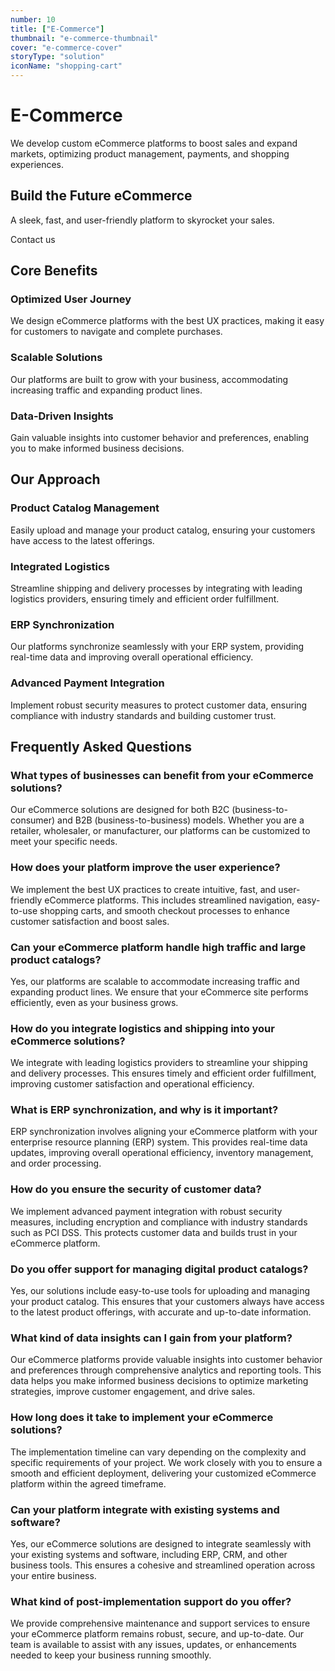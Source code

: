 ```yaml
---
number: 10
title: ["E-Commerce"]
thumbnail: "e-commerce-thumbnail"
cover: "e-commerce-cover"
storyType: "solution"
iconName: "shopping-cart"
---
```


# E-Commerce

We develop custom eCommerce platforms to boost sales and expand markets, optimizing product management, payments, and shopping experiences.

## Build the Future eCommerce

A sleek, fast, and user-friendly platform to skyrocket your sales.

Contact us

## Core Benefits

### **Optimized User Journey**

We design eCommerce platforms with the best UX practices, making it easy for customers to navigate and complete purchases.

### **Scalable Solutions**

Our platforms are built to grow with your business, accommodating increasing traffic and expanding product lines.

### **Data-Driven Insights**

Gain valuable insights into customer behavior and preferences, enabling you to make informed business decisions.

## Our Approach

### **Product Catalog Management**

Easily upload and manage your product catalog, ensuring your customers have access to the latest offerings.

### **Integrated Logistics**

Streamline shipping and delivery processes by integrating with leading logistics providers, ensuring timely and efficient order fulfillment.

### **ERP Synchronization**

Our platforms synchronize seamlessly with your ERP system, providing real-time data and improving overall operational efficiency.

### **Advanced Payment Integration**

Implement robust security measures to protect customer data, ensuring compliance with industry standards and building customer trust.

## Frequently Asked Questions

### What types of businesses can benefit from your eCommerce solutions?

Our eCommerce solutions are designed for both B2C (business-to-consumer) and B2B (business-to-business) models. Whether you are a retailer, wholesaler, or manufacturer, our platforms can be customized to meet your specific needs.

### How does your platform improve the user experience?

We implement the best UX practices to create intuitive, fast, and user-friendly eCommerce platforms. This includes streamlined navigation, easy-to-use shopping carts, and smooth checkout processes to enhance customer satisfaction and boost sales.

### Can your eCommerce platform handle high traffic and large product catalogs?

Yes, our platforms are scalable to accommodate increasing traffic and expanding product lines. We ensure that your eCommerce site performs efficiently, even as your business grows.

### How do you integrate logistics and shipping into your eCommerce solutions?

We integrate with leading logistics providers to streamline your shipping and delivery processes. This ensures timely and efficient order fulfillment, improving customer satisfaction and operational efficiency.

### What is ERP synchronization, and why is it important?

ERP synchronization involves aligning your eCommerce platform with your enterprise resource planning (ERP) system. This provides real-time data updates, improving overall operational efficiency, inventory management, and order processing.

### How do you ensure the security of customer data?

We implement advanced payment integration with robust security measures, including encryption and compliance with industry standards such as PCI DSS. This protects customer data and builds trust in your eCommerce platform.

### Do you offer support for managing digital product catalogs?

Yes, our solutions include easy-to-use tools for uploading and managing your product catalog. This ensures that your customers always have access to the latest product offerings, with accurate and up-to-date information.

### What kind of data insights can I gain from your platform?

Our eCommerce platforms provide valuable insights into customer behavior and preferences through comprehensive analytics and reporting tools. This data helps you make informed business decisions to optimize marketing strategies, improve customer engagement, and drive sales.

### How long does it take to implement your eCommerce solutions?

The implementation timeline can vary depending on the complexity and specific requirements of your project. We work closely with you to ensure a smooth and efficient deployment, delivering your customized eCommerce platform within the agreed timeframe.

### Can your platform integrate with existing systems and software?

Yes, our eCommerce solutions are designed to integrate seamlessly with your existing systems and software, including ERP, CRM, and other business tools. This ensures a cohesive and streamlined operation across your entire business.

### What kind of post-implementation support do you offer?

We provide comprehensive maintenance and support services to ensure your eCommerce platform remains robust, secure, and up-to-date. Our team is available to assist with any issues, updates, or enhancements needed to keep your business running smoothly.

